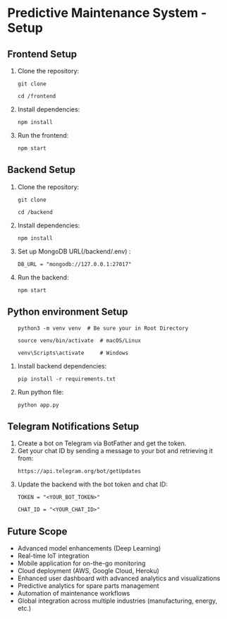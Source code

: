 <h1>Predictive Maintenance System - Setup</h1>
<h2>Frontend Setup</h2>
    <ol>
        <li>Clone the repository:</li>
        <pre><code>git clone <repo_url></code></pre>
        <pre><code>cd <project_directory>/frontend</code></pre>
        <li>Install dependencies:</li>
        <pre><code>npm install</code></pre>
        <li>Run the frontend:</li>
        <pre><code>npm start</code></pre>
    </ol>
<h2>Backend Setup</h2>
    <ol>
        <li>Clone the repository:</li>
        <pre><code>git clone <repo_url></code></pre>
        <pre><code>cd <project_directory>/backend</code></pre>
        <li>Install dependencies:</li>
        <pre><code>npm install</code></pre>
        <li>Set up MongoDB URL(/backend/.env) :</li>
        <pre><code>DB_URL = "mongodb://127.0.0.1:27017"</code></pre>
        <li>Run the backend:</li>
        <pre><code>npm start</code></pre>
    </ol>
<h2>Python environment Setup</h2>
            <ol>
                <pre><code>python3 -m venv venv  # Be sure your in Root Directory</code></pre>
        <pre><code>source venv/bin/activate  # macOS/Linux</code></pre>
        <pre><code>venv\Scripts\activate     # Windows</code></pre>
        <li>Install backend dependencies:</li>
        <pre><code>pip install -r requirements.txt</code></pre>
        <li>Run python file:</li>
        <pre><code>python app.py</code></pre>
            </ol>
<h2>Telegram Notifications Setup</h2>
    <ol>
        <li>Create a bot on Telegram via BotFather and get the token.</li>
        <li>Get your chat ID by sending a message to your bot and retrieving it from:</li>
        <pre><code>https://api.telegram.org/bot<TOKEN>/getUpdates</code></pre>
        <li>Update the backend with the bot token and chat ID:</li>
        <pre><code>TOKEN = "&lt;YOUR_BOT_TOKEN&gt;"</code></pre>
        <pre><code>CHAT_ID = "&lt;YOUR_CHAT_ID&gt;"</code></pre>
    </ol>

<h2>Future Scope</h2>
<ul>
    <li>Advanced model enhancements (Deep Learning)</li>
    <li>Real-time IoT integration</li>
    <li>Mobile application for on-the-go monitoring</li>
    <li>Cloud deployment (AWS, Google Cloud, Heroku)</li>
    <li>Enhanced user dashboard with advanced analytics and visualizations</li>
    <li>Predictive analytics for spare parts management</li>
    <li>Automation of maintenance workflows</li>
    <li>Global integration across multiple industries (manufacturing, energy, etc.)</li>
</ul>

